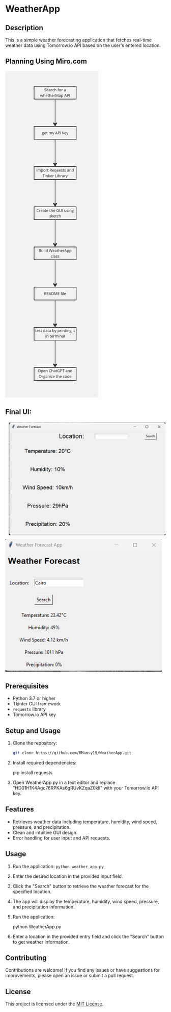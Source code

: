 # WeatherApp

## Description
This is a simple weather forecasting application that fetches real-time weather data using Tomorrow.io API based on the user's entered location.

## Planning Using Miro.com
![Planning](Final_Project/images/Planning.jpg)

## Final UI:
![UI](Final_Project/images/UI_1.jpeg)
![UI](Final_Project/images/UI_2.png)



## Prerequisites
- Python 3.7 or higher
- Tkinter GUI framework
- `requests` library
- Tomorrow.io API key

## Setup and Usage

1. Clone the repository:
   ```bash
   git clone https://github.com/MMansy19/WeatherApp.git
   
   
2. Install required dependencies:

    pip install requests


3. Open WeatherApp.py in a text editor and replace "HD01H1K4Agc76RPKAs6gRUvKZqaZ0kll" with your Tomorrow.io API key.




## Features
- Retrieves weather data including temperature, humidity, wind speed, pressure, and precipitation.
- Clean and intuitive GUI design.
- Error handling for user input and API requests.

## Usage
1. Run the application: `python weather_app.py`
2. Enter the desired location in the provided input field.
3. Click the "Search" button to retrieve the weather forecast for the specified location.
4. The app will display the temperature, humidity, wind speed, pressure, and precipitation information.


4. Run the application:

    python WeatherApp.py


5. Enter a location in the provided entry field and click the "Search" button to get weather information.



## Contributing
Contributions are welcome! If you find any issues or have suggestions for improvements, please open an issue or submit a pull request.

## License
This project is licensed under the [MIT License](LICENSE).

